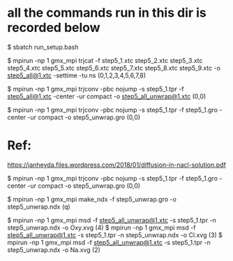 # all the commands run in this dir is recorded below

$ sbatch run_setup.bash

$ mpirun -np 1 gmx_mpi trjcat -f step5_1.xtc step5_2.xtc step5_3.xtc step5_4.xtc step5_5.xtc step5_6.xtc step5_7.xtc step5_8.xtc step5_9.xtc -o step5_all@1.xtc -settime -tu ns
 (0,1,2,3,4,5,6,7,8)

$ mpirun -np 1 gmx_mpi trjconv -pbc nojump -s step5_1.tpr -f step5_all@1.xtc -center -ur compact -o step5_all_unwrap@1.xtc
  (0,0)

$ mpirun -np 1 gmx_mpi trjconv -pbc nojump -s step5_1.tpr -f step5_1.gro -center -ur compact -o step5_unwrap.gro
  (0,0)


# Ref:
https://janheyda.files.wordpress.com/2018/01/diffusion-in-nacl-solution.pdf

$ mpirun -np 1 gmx_mpi trjconv -pbc nojump -s step5_1.tpr -f step5_1.gro -center -ur compact -o step5_unwrap.gro
  (0,0)

$ mpirun -np 1 gmx_mpi make_ndx -f step5_unwrap.gro -o step5_unwrap.ndx
  (q)

$ mpirun -np 1 gmx_mpi msd -f step5_all_unwrap@1.xtc -s step5_1.tpr -n step5_unwrap.ndx -o Oxy.xvg
  (4)
$ mpirun -np 1 gmx_mpi msd -f step5_all_unwrap@1.xtc -s step5_1.tpr -n step5_unwrap.ndx -o Cl.xvg
  (3)
$  mpirun -np 1 gmx_mpi msd -f step5_all_unwrap@1.xtc -s step5_1.tpr -n step5_unwrap.ndx -o Na.xvg
  (2)

